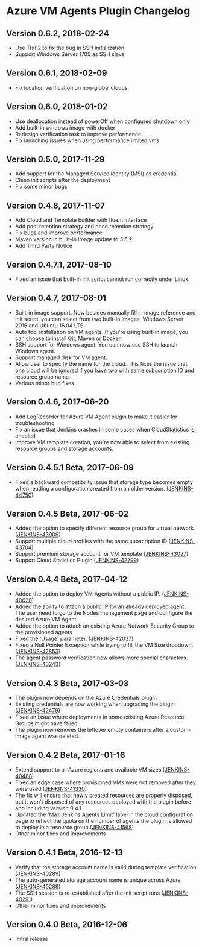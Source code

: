 # Azure VM Agents Plugin Changelog

## Version 0.6.2, 2018-02-24
* Use Tls1.2 to fix the bug in SSH initialization
* Support Windows Server 1709 as SSH slave

## Version 0.6.1, 2018-02-09
* Fix location verification on non-global clouds

## Version 0.6.0, 2018-01-02
* Use deallocation instead of powerOff when configured shutdown only
* Add built-in windows image with docker 
* Redesign verification task to improve performance
* Fix launching issues when using performance limited vms

## Version 0.5.0, 2017-11-29
* Add support for the Managed Service Identity (MSI) as credential
* Clean init scripts after the deployment
* Fix some minor bugs

## Version 0.4.8, 2017-11-07
* Add Cloud and Template builder with fluent interface
* Add pool retention strategy and once retention strategy
* Fix bugs and improve performance
* Maven version in built-in image update to 3.5.2
* Add Third Party Notice

## Version 0.4.7.1, 2017-08-10
* Fixed an issue that built-in init script cannot run correctly under Linux.

## Version 0.4.7, 2017-08-01
* Built-in image support. Now besides manually fill in image reference and init script, you can select from two built-in images, Windows Server 2016 and Ubuntu 16.04 LTS.
* Auto tool installation on VM agents. If you're using built-in image, you can choose to install Git, Maven or Docker.
* SSH support for Windows agent. You can now use SSH to launch Windows agent.
* Support managed disk for VM agent.
* Allow user to specify the name for the cloud. This fixes the issue that one cloud will be ignored if you have two with same subscription ID and resource group name.
* Various minor bug fixes.

## Version 0.4.6, 2017-06-20
* Add LogRecorder for Azure VM Agent plugin to make it easier for troubleshooting
* Fix an issue that Jenkins crashes in some cases when CloudStatistics is enabled
* Improve VM template creation, you're now able to select from existing resource groups and storage accounts.

## Version 0.4.5.1 Beta, 2017-06-09
* Fixed a backward compatibility issue that storage type becomes empty when reading a configuration created from an older version. ([JENKINS-44750](https://issues.jenkins-ci.org/browse/JENKINS-44750))

## Version 0.4.5 Beta, 2017-06-02
* Added the option to specify different resource group for virtual network. ([JENKINS-43909](https://issues.jenkins-ci.org/browse/JENKINS-43909))
* Support multiple cloud profiles with the same subscription ID ([JENKINS-43704](https://issues.jenkins-ci.org/browse/JENKINS-43704))
* Support premium storage account for VM template ([JENKINS-43097](https://issues.jenkins-ci.org/browse/JENKINS-43097))
* Support Cloud Statistics Plugin ([JENKINS-42799](https://issues.jenkins-ci.org/browse/JENKINS-42799))

## Version 0.4.4 Beta, 2017-04-12
* Added the option to deploy VM Agents without a public IP. ([JENKINS-40620](https://issues.jenkins-ci.org/browse/JENKINS-40620))
* Added the ability to attach a public IP for an already deployed agent. The user need to go to the Nodes management page and configure the desired Azure VM Agent.
* Added the option to attach an existing Azure Network Security Group to the provisioned agents
* Fixed the 'Usage' parameter. ([JENKINS-42037](https://issues.jenkins-ci.org/browse/JENKINS-42037))
* Fixed a Null Pointer Exception while trying to fill the VM Size dropdown. ([JENKINS-42853](https://issues.jenkins-ci.org/browse/JENKINS-42853))
* The agent password verification now allows more special characters. ([JENKINS-43243](https://issues.jenkins-ci.org/browse/JENKINS-43243))

## Version 0.4.3 Beta, 2017-03-03
* The plugin now depends on the Azure Credentials plugin
* Existing credentials are now working when upgrading the plugin ([JENKINS-42479](https://issues.jenkins-ci.org/browse/JENKINS-42479))
* Fixed an issue where deployments in some existing Azure Resource Groups might have failed
* The plugin now removes the leftover empty containers after a custom-image agent was deleted.

## Version 0.4.2 Beta, 2017-01-16
* Extend support to all Azure regions and available VM sizes ([JENKINS-40488](https://issues.jenkins-ci.org/browse/JENKINS-40488))
* Fixed an edge case where provisioned VMs were not removed after they were used ([JENKINS-41330](https://issues.jenkins-ci.org/browse/JENKINS-41330))
* The fix will ensure that newly created resources are properly disposed, but it won't disposed of any resources deployed with the plugin before and including version 0.4.1
* Updated the 'Max Jenkins Agents Limit' label in the cloud configuration page to reflect the quota on the number of agents the plugin is allowed to deploy in a resource group ([JENKINS-41568](https://issues.jenkins-ci.org/browse/JENKINS-41568))
* Other minor fixes and improvements

## Version 0.4.1 Beta, 2016-12-13
* Verify that the storage account name is valid during template verification ([JENKINS-40289](https://issues.jenkins-ci.org/browse/JENKINS-40289))
* The auto-generated storage account name is unique across Azure ([JENKINS-40288](https://issues.jenkins-ci.org/browse/JENKINS-40288))
* The SSH session is re-established after the init script runs ([JENKINS-40291](https://issues.jenkins-ci.org/browse/JENKINS-40291))
* Other minor fixes and improvements

## Version 0.4.0 Beta, 2016-12-06
* Initial release
